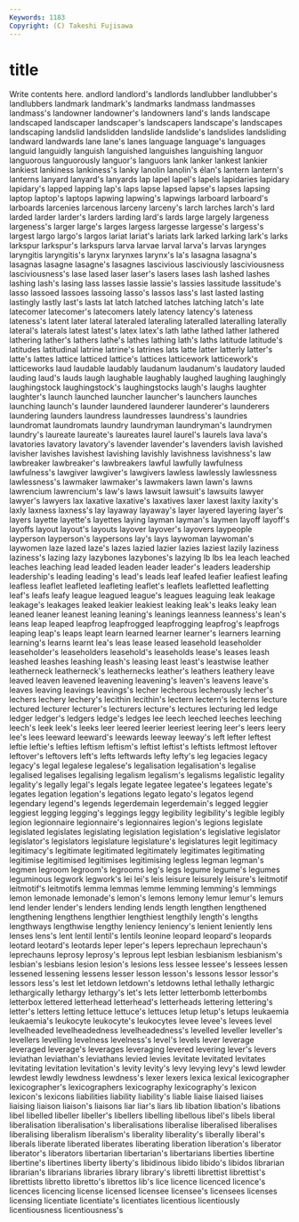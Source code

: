 ```yaml
---
Keywords: 1183 
Copyright: (C) Takeshi Fujisawa
---
```


# title

Write contents here.
andlord landlord's landlords landlubber landlubber's
landlubbers landmark landmark's landmarks landmass landmasses landmass's landowner landowner's landowners
land's lands landscape landscaped landscaper landscaper's landscapers landscape's landscapes landscaping
landslid landslidden landslide landslide's landslides landsliding landward landwards lane lane's
lanes language language's languages languid languidly languish languished languishes languishing
languor languorous languorously languor's languors lank lanker lankest lankier lankiest
lankiness lankiness's lanky lanolin lanolin's élan's lantern lantern's lanterns lanyard
lanyard's lanyards lap lapel lapel's lapels lapidaries lapidary lapidary's lapped
lapping lap's laps lapse lapsed lapse's lapses lapsing laptop laptop's
laptops lapwing lapwing's lapwings larboard larboard's larboards larcenies larcenous larceny
larceny's larch larches larch's lard larded larder larder's larders larding
lard's lards large largely largeness largeness's larger large's larges largess
largesse largesse's largess's largest largo largo's largos lariat lariat's lariats
lark larked larking lark's larks larkspur larkspur's larkspurs larva larvae
larval larva's larvas larynges laryngitis laryngitis's larynx larynxes larynx's la's
lasagna lasagna's lasagnas lasagne lasagne's lasagnes lascivious lasciviously lasciviousness lasciviousness's
lase lased laser laser's lasers lases lash lashed lashes lashing
lash's lasing lass lasses lassie lassie's lassies lassitude lassitude's lasso
lassoed lassoes lassoing lasso's lassos lass's last lasted lasting lastingly
lastly last's lasts lat latch latched latches latching latch's late
latecomer latecomer's latecomers lately latency latency's lateness lateness's latent later
lateral lateraled lateraling lateralled lateralling laterally lateral's laterals latest latest's
latex latex's lath lathe lathed lather lathered lathering lather's lathers
lathe's lathes lathing lath's laths latitude latitude's latitudes latitudinal latrine
latrine's latrines lats latte latter latterly latter's latte's lattes lattice
latticed lattice's lattices latticework latticework's latticeworks laud laudable laudably laudanum
laudanum's laudatory lauded lauding laud's lauds laugh laughable laughably laughed
laughing laughingly laughingstock laughingstock's laughingstocks laugh's laughs laughter laughter's launch
launched launcher launcher's launchers launches launching launch's launder laundered launderer
launderer's launderers laundering launders laundress laundresses laundress's laundries laundromat laundromats
laundry laundryman laundryman's laundrymen laundry's laureate laureate's laureates laurel laurel's
laurels lava lava's lavatories lavatory lavatory's lavender lavender's lavenders lavish
lavished lavisher lavishes lavishest lavishing lavishly lavishness lavishness's law lawbreaker
lawbreaker's lawbreakers lawful lawfully lawfulness lawfulness's lawgiver lawgiver's lawgivers lawless
lawlessly lawlessness lawlessness's lawmaker lawmaker's lawmakers lawn lawn's lawns lawrencium
lawrencium's law's laws lawsuit lawsuit's lawsuits lawyer lawyer's lawyers lax
laxative laxative's laxatives laxer laxest laxity laxity's laxly laxness laxness's
lay layaway layaway's layer layered layering layer's layers layette layette's
layettes laying layman layman's laymen layoff layoff's layoffs layout layout's
layouts layover layover's layovers laypeople layperson layperson's laypersons lay's lays
laywoman laywoman's laywomen laze lazed laze's lazes lazied lazier lazies
laziest lazily laziness laziness's lazing lazy lazybones lazybones's lazying lb
lbs lea leach leached leaches leaching lead leaded leaden leader
leader's leaders leadership leadership's leading leading's lead's leads leaf leafed
leafier leafiest leafing leafless leaflet leafleted leafleting leaflet's leaflets leafletted
leafletting leaf's leafs leafy league leagued league's leagues leaguing leak
leakage leakage's leakages leaked leakier leakiest leaking leak's leaks leaky
lean leaned leaner leanest leaning leaning's leanings leanness leanness's lean's
leans leap leaped leapfrog leapfrogged leapfrogging leapfrog's leapfrogs leaping leap's
leaps leapt learn learned learner learner's learners learning learning's learns
learnt lea's leas lease leased leasehold leaseholder leaseholder's leaseholders leasehold's
leaseholds lease's leases leash leashed leashes leashing leash's leasing least
least's leastwise leather leatherneck leatherneck's leathernecks leather's leathers leathery leave
leaved leaven leavened leavening leavening's leaven's leavens leave's leaves leaving
leavings leavings's lecher lecherous lecherously lecher's lechers lechery lechery's lecithin
lecithin's lectern lectern's lecterns lecture lectured lecturer lecturer's lecturers lecture's
lectures lecturing led ledge ledger ledger's ledgers ledge's ledges lee
leech leeched leeches leeching leech's leek leek's leeks leer leered
leerier leeriest leering leer's leers leery lee's lees leeward leeward's
leewards leeway leeway's left lefter leftest leftie leftie's lefties leftism
leftism's leftist leftist's leftists leftmost leftover leftover's leftovers left's lefts
leftwards lefty lefty's leg legacies legacy legacy's legal legalese legalese's
legalisation legalisation's legalise legalised legalises legalising legalism legalism's legalisms legalistic
legality legality's legally legal's legals legate legatee legatee's legatees legate's
legates legation legation's legations legato legato's legatos legend legendary legend's
legends legerdemain legerdemain's legged leggier leggiest legging legging's leggings leggy
legibility legibility's legible legibly legion legionnaire legionnaire's legionnaires legion's legions
legislate legislated legislates legislating legislation legislation's legislative legislator legislator's legislators
legislature legislature's legislatures legit legitimacy legitimacy's legitimate legitimated legitimately legitimates
legitimating legitimise legitimised legitimises legitimising legless legman legman's legmen legroom
legroom's legrooms leg's legs legume legume's legumes leguminous legwork legwork's
lei lei's leis leisure leisurely leisure's leitmotif leitmotif's leitmotifs lemma
lemmas lemme lemming lemming's lemmings lemon lemonade lemonade's lemon's lemons
lemony lemur lemur's lemurs lend lender lender's lenders lending lends
length lengthen lengthened lengthening lengthens lengthier lengthiest lengthily length's lengths
lengthways lengthwise lengthy leniency leniency's lenient leniently lens lenses lens's
lent lentil lentil's lentils leonine leopard leopard's leopards leotard leotard's
leotards leper leper's lepers leprechaun leprechaun's leprechauns leprosy leprosy's leprous
lept lesbian lesbianism lesbianism's lesbian's lesbians lesion lesion's lesions less
lessee lessee's lessees lessen lessened lessening lessens lesser lesson lesson's
lessons lessor lessor's lessors less's lest let letdown letdown's letdowns
lethal lethally lethargic lethargically lethargy lethargy's let's lets letter letterbomb
letterbombs letterbox lettered letterhead letterhead's letterheads lettering lettering's letter's letters
letting lettuce lettuce's lettuces letup letup's letups leukaemia leukaemia's leukocyte
leukocyte's leukocytes levee levee's levees level levelheaded levelheadedness levelheadedness's levelled
leveller leveller's levellers levelling levelness levelness's level's levels lever leverage
leveraged leverage's leverages leveraging levered levering lever's levers leviathan leviathan's
leviathans levied levies levitate levitated levitates levitating levitation levitation's levity
levity's levy levying levy's lewd lewder lewdest lewdly lewdness lewdness's
lexer lexers lexica lexical lexicographer lexicographer's lexicographers lexicography lexicography's lexicon
lexicon's lexicons liabilities liability liability's liable liaise liaised liaises liaising
liaison liaison's liaisons liar liar's liars lib libation libation's libations
libel libelled libeller libeller's libellers libelling libellous libel's libels liberal
liberalisation liberalisation's liberalisations liberalise liberalised liberalises liberalising liberalism liberalism's liberality
liberality's liberally liberal's liberals liberate liberated liberates liberating liberation liberation's
liberator liberator's liberators libertarian libertarian's libertarians liberties libertine libertine's libertines
liberty liberty's libidinous libido libido's libidos librarian librarian's librarians libraries
library library's libretti librettist librettist's librettists libretto libretto's librettos lib's
lice licence licenced licence's licences licencing license licensed licensee licensee's
licensees licenses licensing licentiate licentiate's licentiates licentious licentiously licentiousness licentiousness's
